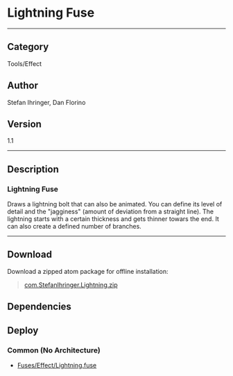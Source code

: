 # Lightning Fuse
___

## Category
Tools/Effect

## Author
Stefan Ihringer, Dan Florino

## Version
1.1

___

## Description
<h3>Lightning Fuse</h3>

<p>Draws a lightning bolt that can also be animated. You can define its level of detail and the "jagginess" (amount of deviation from a straight line). The lightning starts with a certain thickness and gets thinner towars the end. It can also create a defined number of branches.</p>



___

## Download

Download a zipped atom package for offline installation:
> [com.StefanIhringer.Lightning.zip](https://gitlab.com/WeSuckLess/Reactor/-/archive/master/Reactor-master.zip?path=Atoms/com.StefanIhringer.Lightning)  

## Dependencies

## Deploy

### Common (No Architecture)

<ul>
<li><a href="https://gitlab.com/WeSuckLess/Reactor/-/blob/master/Atoms/com.StefanIhringer.Lightning/Fuses/Effect/Lightning.fuse?ref_type=heads">Fuses/Effect/Lightning.fuse</a></li>
</ul>
